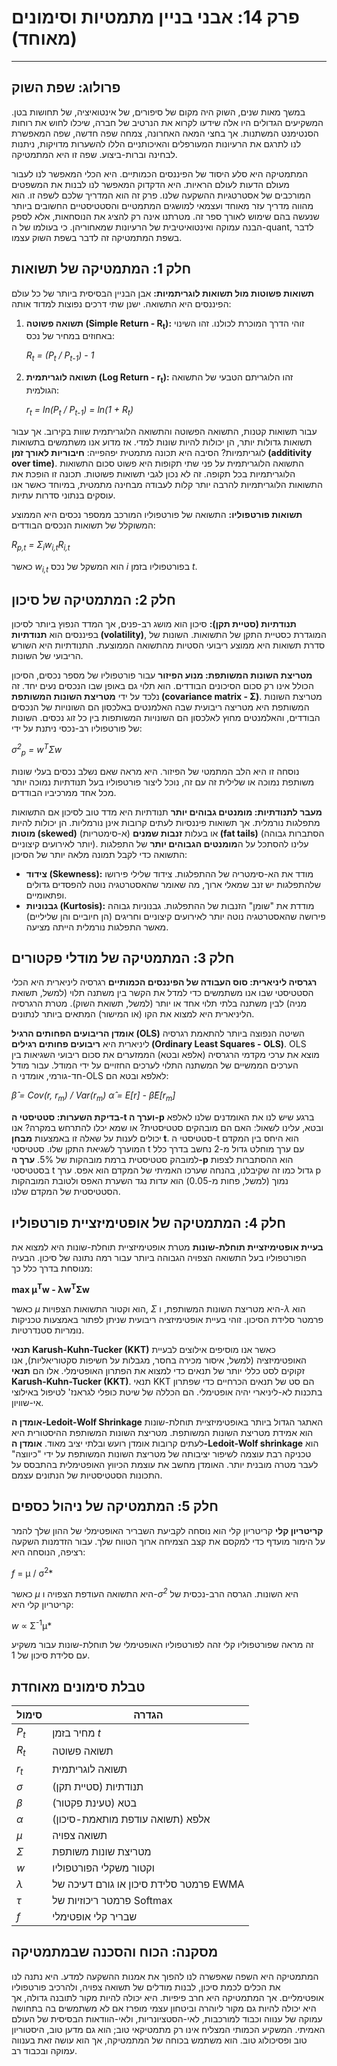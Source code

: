 # פרק 14: אבני בניין מתמטיות וסימונים (מאוחד)

***

## פרולוג: שפת השוק

במשך מאות שנים, השוק היה מקום של סיפורים, של אינטואיציה, של תחושות בטן. המשקיעים הגדולים היו אלה שידעו לקרוא את הנרטיב של חברה, שיכלו לחוש את רוחות הסנטימנט המשתנות. אך בחצי המאה האחרונה, צמחה שפה חדשה, שפה המאפשרת לנו לתרגם את הרעיונות המעורפלים והאיכותניים הללו להשערות מדויקות, ניתנות לבחינה וברות-ביצוע. שפה זו היא המתמטיקה.

המתמטיקה היא סלע היסוד של הפיננסים הכמותיים. היא הכלי המאפשר לנו לעבור מעולם הדעות לעולם הראיות. היא הדקדוק המאפשר לנו לבנות את המשפטים המורכבים של אסטרטגיות ההשקעה שלנו. פרק זה הוא המדריך שלכם לשפה זו. הוא מהווה מדריך עזר מאוחד ועצמאי למושגים המתמטיים והסטטיסטיים החשובים ביותר שנעשה בהם שימוש לאורך ספר זה. מטרתנו אינה רק להציג את הנוסחאות, אלא לספק הבנה עמוקה ואינטואיטיבית של הרעיונות שמאחוריהן. כי בעולמו של ה-quant, לדבר בשפת המתמטיקה זה לדבר בשפת השוק עצמו.

## חלק 1: המתמטיקה של תשואות

**תשואות פשוטות מול תשואות לוגריתמיות:**
אבן הבניין הבסיסית ביותר של כל עולם הפיננסים היא התשואה. ישנן שתי דרכים נפוצות למדוד אותה:
1.  **תשואה פשוטה (Simple Return - R<sub>t</sub>):** זוהי הדרך המוכרת לכולנו. זהו השינוי באחוזים במחיר של נכס:

    *R<sub>t</sub> = (P<sub>t</sub> / P<sub>t-1</sub>) - 1*

2.  **תשואה לוגריתמית (Log Return - r<sub>t</sub>):** זהו הלוגריתם הטבעי של התשואה הגולמית:

    *r<sub>t</sub> = ln(P<sub>t</sub> / P<sub>t-1</sub>) = ln(1 + R<sub>t</sub>)*

עבור תשואות קטנות, התשואה הפשוטה והתשואה הלוגריתמית שוות בקירוב. אך עבור תשואות גדולות יותר, הן יכולות להיות שונות למדי. אז מדוע אנו משתמשים בתשואות לוגריתמיות? הסיבה היא תכונה מתמטית יפהפייה: **חיבוריות לאורך זמן (additivity over time)**. התשואה הלוגריתמית על פני שתי תקופות היא פשוט סכום התשואות הלוגריתמיות בכל תקופה. זה לא נכון לגבי תשואות פשוטות. תכונה זו הופכת את התשואות הלוגריתמיות להרבה יותר קלות לעבודה מבחינה מתמטית, במיוחד כאשר אנו עוסקים בנתוני סדרות עתיות.

**תשואות פורטפוליו:**
התשואה של פורטפוליו המורכב ממספר נכסים היא הממוצע המשוקלל של תשואות הנכסים הבודדים:

*R<sub>p,t</sub> = Σ<sub>i</sub>w<sub>i,t</sub>R<sub>i,t</sub>*

כאשר *w<sub>i,t</sub>* הוא המשקל של נכס *i* בפורטפוליו בזמן *t*.

## חלק 2: המתמטיקה של סיכון

**תנודתיות (סטיית תקן):**
סיכון הוא מושג רב-פנים, אך המדד הנפוץ ביותר לסיכון בפיננסים הוא **תנודתיות (volatility)**, המוגדרת כסטיית התקן של התשואות. השונות של סדרת תשואות היא ממוצע ריבועי הסטיות מהתשואה הממוצעת. התנודתיות היא השורש הריבועי של השונות.

**מטריצת השונות המשותפת: מנוע הפיזור**
עבור פורטפוליו של מספר נכסים, הסיכון הכולל אינו רק סכום הסיכונים הבודדים. הוא תלוי גם באופן שבו הנכסים נעים יחד. זה נלכד על ידי **מטריצת השונות המשותפת (covariance matrix - Σ)**. מטריצת השונות המשותפת היא מטריצה ריבועית שבה האלמנטים באלכסון הם השונויות של הנכסים הבודדים, והאלמנטים מחוץ לאלכסון הם השונויות המשותפות בין כל זוג נכסים. השונות של פורטפוליו רב-נכסי ניתנת על ידי:

*σ<sup>2</sup><sub>p</sub> = w<sup>T</sup>Σw*

נוסחה זו היא הלב המתמטי של הפיזור. היא מראה שאם נשלב נכסים בעלי שונות משותפת נמוכה או שלילית זה עם זה, נוכל ליצור פורטפוליו בעל תנודתיות נמוכה יותר מכל אחד ממרכיביו הבודדים.

**מעבר לתנודתיות: מומנטים גבוהים יותר**
תנודתיות היא מדד טוב לסיכון אם התשואות מתפלגות נורמלית. אך תשואות פיננסיות לעתים קרובות אינן נורמליות. הן יכולות להיות **מוטות (skewed)** (א-סימטריות) או בעלות **זנבות שמנים (fat tails)** (הסתברות גבוהה יותר לאירועים קיצוניים). עלינו להסתכל על ה**מומנטים הגבוהים יותר** של התפלגות התשואה כדי לקבל תמונה מלאה יותר של הסיכון:
*   **צידוד (Skewness):** מודד את הא-סימטריה של ההתפלגות. צידוד שלילי פירושו שלהתפלגות יש זנב שמאלי ארוך, מה שאומר שהאסטרטגיה נוטה להפסדים גדולים ופתאומיים.
*   **גבנוניות (Kurtosis):** מודדת את "שומן" הזנבות של ההתפלגות. גבנוניות גבוהה פירושה שהאסטרטגיה נוטה יותר לאירועים קיצוניים וחריגים (הן חיוביים והן שליליים) מאשר התפלגות נורמלית הייתה מציעה.

## חלק 3: המתמטיקה של מודלי פקטורים

**רגרסיה ליניארית: סוס העבודה של הפיננסים הכמותיים**
רגרסיה ליניארית היא הכלי הסטטיסטי שבו אנו משתמשים כדי למדל את הקשר בין משתנה תלוי (למשל, תשואת מניה) לבין משתנה בלתי תלוי אחד או יותר (למשל, תשואת השוק). מטרת הרגרסיה הליניארית היא למצוא את הקו (או המישור) המתאים ביותר לנתונים.

**אומדן הריבועים הפחותים הרגיל (OLS)**
השיטה הנפוצה ביותר להתאמת רגרסיה ליניארית היא **ריבועים פחותים רגילים (Ordinary Least Squares - OLS)**. OLS מוצא את ערכי מקדמי הרגרסיה (אלפא ובטא) הממזערים את סכום ריבועי השגיאות בין הערכים הממשיים של המשתנה התלוי לערכים החזויים על ידי המודל. עבור מודל חד-גורמי, אומדני ה-OLS לאלפא ובטא הם:

*β̂ = Cov(r, r<sub>m</sub>) / Var(r<sub>m</sub>)*
*α̂ = E[r] - β̂E[r<sub>m</sub>]*

**בדיקת השערות: סטטיסטי ה-t וערך ה-p**
ברגע שיש לנו את האומדנים שלנו לאלפא ובטא, עלינו לשאול: האם הם מובהקים סטטיסטית? או שמא יכלו להתרחש במקרה? אנו יכולים לענות על שאלה זו באמצעות **מבחן t**. סטטיסטי ה-t הוא היחס בין המקדם המוערך לשגיאת התקן שלו. סטטיסטי t עם ערך מוחלט גדול מ-2 נחשב בדרך כלל למובהק סטטיסטית ברמת מובהקות של 5%. **ערך ה-p** הוא ההסתברות לצפות בסטטיסטי t גדול כמו זה שקיבלנו, בהנחה שערכו האמיתי של המקדם הוא אפס. ערך p נמוך (למשל, פחות מ-0.05) הוא עדות נגד השערת האפס ולטובת המובהקות הסטטיסטית של המקדם שלנו.

## חלק 4: המתמטיקה של אופטימיזציית פורטפוליו

**בעיית אופטימיזציית תוחלת-שונות**
מטרת אופטימיזציית תוחלת-שונות היא למצוא את הפורטפוליו בעל התשואה הצפויה הגבוהה ביותר עבור רמה נתונה של סיכון. הבעיה מנוסחת בדרך כלל כך:

**max μ<sup>T</sup>w - λw<sup>T</sup>Σw**

כאשר *μ* הוא וקטור התשואות הצפויות, *Σ* היא מטריצת השונות המשותפת, ו-*λ* הוא פרמטר סלידת הסיכון. זוהי בעיית אופטימיזציה ריבועית שניתן לפתור באמצעות טכניקות נומריות סטנדרטיות.

**תנאי Karush-Kuhn-Tucker (KKT)**
כאשר אנו מוסיפים אילוצים לבעיית האופטימיזציה (למשל, איסור מכירה בחסר, מגבלות על חשיפות סקטוריאליות), אנו זקוקים לסט כללי יותר של תנאים כדי למצוא את הפתרון האופטימלי. אלו הם **תנאי Karush-Kuhn-Tucker (KKT)**. תנאי KKT הם סט של תנאים הכרחיים כדי שפתרון בתכנות לא-ליניארי יהיה אופטימלי. הם הכללה של שיטת כופלי לגראנז' לטיפול באילוצי אי-שוויון.

**אומדן ה-Ledoit-Wolf Shrinkage**
האתגר הגדול ביותר באופטימיזציית תוחלת-שונות הוא אמידת מטריצת השונות המשותפת. מטריצת השונות המשותפת ההיסטורית היא לעתים קרובות אומדן רועש ובלתי יציב מאוד. **אומדן ה-Ledoit-Wolf shrinkage** הוא טכניקה רבת עוצמה לשיפור יציבותה של מטריצת השונות המשותפת על ידי "כיווצה" לעבר מטרה מובנית יותר. האומדן מחשב את עוצמת הכיווץ האופטימלית בהתבסס על התכונות הסטטיסטיות של הנתונים עצמם.

## חלק 5: המתמטיקה של ניהול כספים

**קריטריון קלי**
קריטריון קלי הוא נוסחה לקביעת השבריר האופטימלי של ההון שלך להמר על הימור מועדף כדי למקסם את קצב הצמיחה ארוך הטווח שלך. עבור הזדמנות השקעה רציפה, הנוסחה היא:

*f* = μ / σ<sup>2</sup>*

כאשר *μ* היא התשואה העודפת הצפויה ו-*σ<sup>2</sup>* היא השונות. הגרסה הרב-נכסית של קריטריון קלי היא:

*w* ∝ Σ<sup>-1</sup>μ*

זה מראה שפורטפוליו קלי זהה לפורטפוליו האופטימלי של תוחלת-שונות עבור משקיע עם סלידת סיכון של 1.

## טבלת סימונים מאוחדת

| סימול | הגדרה |
|---|---|
| *P<sub>t</sub>* | מחיר בזמן *t* |
| *R<sub>t</sub>* | תשואה פשוטה |
| *r<sub>t</sub>* | תשואה לוגריתמית |
| *σ* | תנודתיות (סטיית תקן) |
| *β* | בטא (טעינת פקטור) |
| *α* | אלפא (תשואה עודפת מותאמת-סיכון) |
| *μ* | תשואה צפויה |
| *Σ* | מטריצת שונות משותפת |
| *w* | וקטור משקלי הפורטפוליו |
| *λ* | פרמטר סלידת סיכון או גורם דעיכה של EWMA |
| *τ* | פרמטר ריכוזיות של Softmax |
| *f* | שבריר קלי אופטימלי |

## מסקנה: הכוח והסכנה שבמתמטיקה

המתמטיקה היא השפה שאפשרה לנו להפוך את אמנות ההשקעה למדע. היא נתנה לנו את הכלים לכמת סיכון, לבנות מודלים של תשואה צפויה, ולהרכיב פורטפוליו אופטימליים. אך המתמטיקה היא חרב פיפיות. היא יכולה להיות מקור לתובנה גדולה, אך היא יכולה להיות גם מקור ליוהרה וביטחון עצמי מופרז אם לא משתמשים בה בתחושה עמוקה של ענווה וכבוד למורכבות, לאי-הסטציונריות, ולאי-הוודאות הבסיסית של העולם האמיתי. המשקיע הכמותי המצליח אינו רק מתמטיקאי טוב; הוא גם מדען טוב, היסטוריון טוב ופסיכולוג טוב. הוא משתמש בכוחה של המתמטיקה, אך הוא עושה זאת בענווה עמוקה ובכבוד רב.